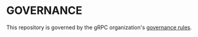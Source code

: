 # GOVERNANCE

This repository is governed by the gRPC organization's [governance rules](https://github.com/grpc/grpc-community/blob/master/governance.md).

